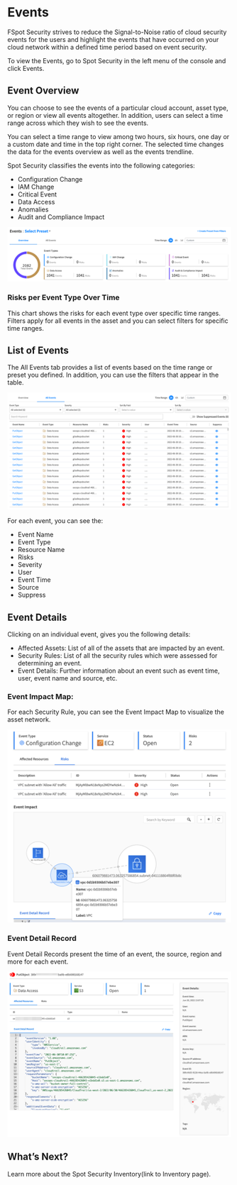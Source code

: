 # Events

FSpot Security strives to reduce the Signal-to-Noise ratio of cloud security events for the users and highlight the events that have occurred on your cloud network within a defined time period based on event security.

To view the Events, go to Spot Security in the left menu of the console and click Events.

## Event Overview
You can choose to see the events of a particular cloud account, asset type, or region or view all events altogether. In addition, users can select a time range across which they wish to see the events.

You can select a time range to view among two hours, six hours, one day or a custom date and time in the top right corner. The selected time changes the data for the events overview as well as the events trendline.

Spot Security classifies the events into the following categories:

* Configuration Change
* IAM Change
* Critical Event
* Data Access
* Anomalies
* Audit and Compliance Impact

<img src="/spot-security/_media/events-a.png" />

### Risks per Event Type Over Time
This chart shows the risks for each event type over specific time ranges. Filters apply for all events in the asset and you can select filters for specific time ranges.

## List of Events

The All Events tab provides a list of events based on the time range or preset you defined. In addition, you can use the filters that appear in the table.

<img src="/spot-security/_media/events-b.png" />

For each event, you can see the:
* Event Name
* Event Type
* Resource Name
* Risks
* Severity
* User
* Event Time
* Source
* Suppress

## Event Details
Clicking on an individual event, gives you the following details:
* Affected Assets: List of all of the assets that are impacted by an event.
* Security Rules: List of all the security rules which were assessed for determining an event.
* Event Details: Further information about an event such as event time, user, event name and source, etc.

### Event Impact Map:
For each Security Rule, you can see the Event Impact Map to visualize the asset network.

<img src="/spot-security/_media/events-c.png" />

### Event Detail Record

Event Detail Records present the time of an event, the source, region and more for each event.

<img src="/spot-security/_media/events-d.png" />

## What’s Next?
Learn more about the Spot Security Inventory(link to Inventory page).
